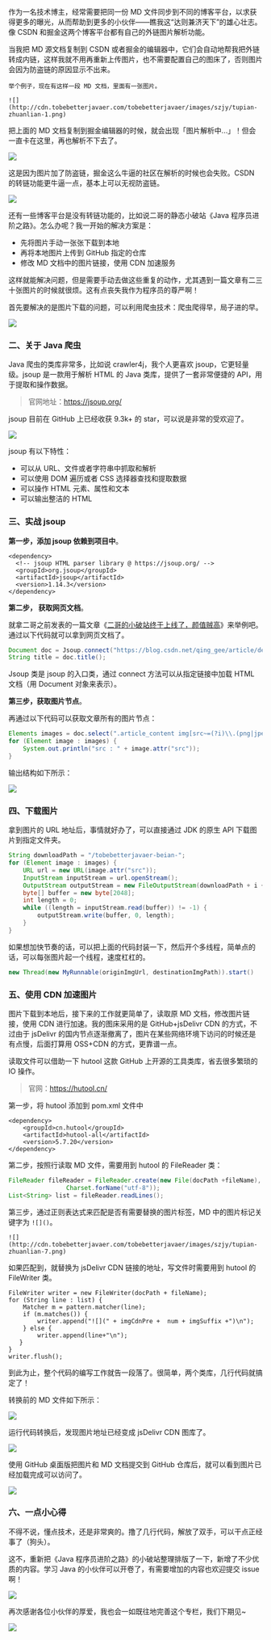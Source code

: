 作为一名技术博主，经常需要把同一份 MD 文件同步到不同的博客平台，以求获得更多的曝光，从而帮助到更多的小伙伴——瞧我这“达则兼济天下”的雄心壮志。像 CSDN 和掘金这两个博客平台都有自己的外链图片解析功能。

当我把 MD 源文档复制到 CSDN 或者掘金的编辑器中，它们会自动地帮我把外链转成内链，这样我就不用再重新上传图片，也不需要配置自己的图床了，否则图片会因为防盗链的原因显示不出来。

```
举个例子，现在有这样一段 MD 文档，里面有一张图片。

![](http://cdn.tobebetterjavaer.com/tobebetterjavaer/images/szjy/tupian-zhuanlian-1.png)
```

把上面的 MD 文档复制到掘金编辑器的时候，就会出现「图片解析中...」！但会一直卡在这里，再也解析不下去了。

![](http://cdn.tobebetterjavaer.com/tobebetterjavaer/images/szjy/tupian-zhuanlian-2.png)

这是因为图片加了防盗链，掘金这么牛逼的社区在解析的时候也会失败。CSDN 的转链功能更牛逼一点，基本上可以无视防盗链。

![](http://cdn.tobebetterjavaer.com/tobebetterjavaer/images/szjy/tupian-zhuanlian-3.png)

还有一些博客平台是没有转链功能的，比如说二哥的静态小破站《Java 程序员进阶之路》。怎么办呢？我一开始的解决方案是：

- 先将图片手动一张张下载到本地
- 再将本地图片上传到 GitHub 指定的仓库
- 修改 MD 文档中的图片链接，使用 CDN 加速服务

这样就能解决问题，但是需要手动去做这些重复的动作，尤其遇到一篇文章有二三十张图片的时候就很烦。这有点丧失我作为程序员的尊严啊！

首先要解决的是图片下载的问题，可以利用爬虫技术：爬虫爬得早，局子进的早。

![](http://cdn.tobebetterjavaer.com/tobebetterjavaer/images/szjy/tupian-zhuanlian-4.png)



### 二、关于 Java 爬虫

Java 爬虫的类库非常多，比如说 crawler4j，我个人更喜欢 jsoup，它更轻量级。jsoup 是一款用于解析 HTML 的 Java 类库，提供了一套非常便捷的 API，用于提取和操作数据。

>官网地址：https://jsoup.org/

jsoup 目前在 GitHub 上已经收获 9.3k+ 的 star，可以说是非常的受欢迎了。

![](http://cdn.tobebetterjavaer.com/tobebetterjavaer/images/szjy/tupian-zhuanlian-5.png)

jsoup 有以下特性：

- 可以从 URL、文件或者字符串中抓取和解析
- 可以使用 DOM 遍历或者 CSS 选择器查找和提取数据
- 可以操作 HTML 元素、属性和文本
-  可以输出整洁的 HTML

### 三、实战 jsoup

**第一步，添加 jsoup 依赖到项目中**。

```
<dependency>
  <!-- jsoup HTML parser library @ https://jsoup.org/ -->
  <groupId>org.jsoup</groupId>
  <artifactId>jsoup</artifactId>
  <version>1.14.3</version>
</dependency>
```

**第二步， 获取网页文档**。

就拿二哥之前发表的一篇文章《[二哥的小破站终于上线了，颜值贼高](https://mp.weixin.qq.com/s/NtOD5q95xPEs4aQpu4lGcg)》来举例吧。通过以下代码就可以拿到网页文档了。

```java
Document doc = Jsoup.connect("https://blog.csdn.net/qing_gee/article/details/122407829").get();
String title = doc.title();
```

Jsoup 类是 jsoup 的入口类，通过 connect 方法可以从指定链接中加载 HTML 文档（用 Document 对象来表示）。

**第三步，获取图片节点**。
 
再通过以下代码可以获取文章所有的图片节点：

```java
Elements images = doc.select(".article_content img[src~=(?i)\\.(png|jpe?g|gif)]");
for (Element image : images) {
    System.out.println("src : " + image.attr("src"));
}
```

输出结构如下所示：

![](http://cdn.tobebetterjavaer.com/tobebetterjavaer/images/szjy/tupian-zhuanlian-6.png)

### 四、下载图片

拿到图片的 URL 地址后，事情就好办了，可以直接通过 JDK 的原生 API 下载图片到指定文件夹。

```java
String downloadPath = "/tobebetterjavaer-beian-";
for (Element image : images) {
    URL url = new URL(image.attr("src"));
    InputStream inputStream = url.openStream();
    OutputStream outputStream = new FileOutputStream(downloadPath + i + ".png");
    byte[] buffer = new byte[2048];
    int length = 0;
    while ((length = inputStream.read(buffer)) != -1) {
        outputStream.write(buffer, 0, length);
    }
}
```

如果想加快节奏的话，可以把上面的代码封装一下，然后开个多线程，简单点的话，可以每张图片起一个线程，速度杠杠的。

```java
new Thread(new MyRunnable(originImgUrl, destinationImgPath)).start()
```

### 五、使用 CDN 加速图片

图片下载到本地后，接下来的工作就更简单了，读取原 MD 文档，修改图片链接，使用 CDN 进行加速。我的图床采用的是 GitHub+jsDelivr CDN 的方式，不过由于 jsDelivr 的国内节点逐渐撤离了，图片在某些网络环境下访问的时候还是有点慢，后面打算用 OSS+CDN 的方式，更靠谱一点。

读取文件可以借助一下 hutool 这款 GitHub 上开源的工具类库，省去很多繁琐的 IO 操作。

>官网：https://hutool.cn/

第一步，将 hutool 添加到 pom.xml 文件中

```
<dependency>
    <groupId>cn.hutool</groupId>
    <artifactId>hutool-all</artifactId>
    <version>5.7.20</version>
</dependency>
```

第二步，按照行读取 MD 文件，需要用到 hutool 的 FileReader 类：

```java
FileReader fileReader = FileReader.create(new File(docPath +fileName),
                Charset.forName("utf-8"));
List<String> list = fileReader.readLines();
```

第三步，通过正则表达式来匹配是否有需要替换的图片标签，MD 中的图片标记关键字为 `![]()`。

```
![](http://cdn.tobebetterjavaer.com/tobebetterjavaer/images/szjy/tupian-zhuanlian-7.png)
```

如果匹配到，就替换为 jsDelivr CDN 链接的地址，写文件时需要用到 hutool 的FileWriter 类。

```
FileWriter writer = new FileWriter(docPath + fileName);
for (String line : list) {
    Matcher m = pattern.matcher(line);
    if (m.matches()) {
        writer.append("![](" + imgCdnPre +  num + imgSuffix +")\n");
    } else {
        writer.append(line+"\n");
   }
}
writer.flush();
```

到此为止，整个代码的编写工作就告一段落了。很简单，两个类库，几行代码就搞定了！

转换前的 MD 文件如下所示：

![](http://cdn.tobebetterjavaer.com/tobebetterjavaer/images/szjy/tupian-zhuanlian-8.png)

运行代码转换后，发现图片地址已经变成 jsDelivr CDN 图库了。

![](http://cdn.tobebetterjavaer.com/tobebetterjavaer/images/szjy/tupian-zhuanlian-9.png)

使用 GitHub 桌面版把图片和 MD 文档提交到 GitHub 仓库后，就可以看到图片已经加载完成可以访问了。

![](http://cdn.tobebetterjavaer.com/tobebetterjavaer/images/szjy/tupian-zhuanlian-10.png)


### 六、一点小心得

不得不说，懂点技术，还是非常爽的。撸了几行代码，解放了双手，可以干点正经事了（狗头）。

这不，重新把《Java 程序员进阶之路》的小破站整理排版了一下，新增了不少优质的内容。学习 Java 的小伙伴可以开卷了，有需要增加的内容也欢迎提交 issue 啊！

![](http://cdn.tobebetterjavaer.com/tobebetterjavaer/images/szjy/tupian-zhuanlian-11.png)

再次感谢各位小伙伴的厚爱，我也会一如既往地完善这个专栏，我们下期见~

<img src="http://cdn.tobebetterjavaer.com/tobebetterjavaer/images/xingbiaogongzhonghao.png">


